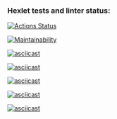 ### Hexlet tests and linter status:
[![Actions Status](https://github.com/lipanissa9helen/frontend-project-44/workflows/hexlet-check/badge.svg)](https://github.com/lipanissa9helen/frontend-project-44/actions)

[![Maintainability](https://api.codeclimate.com/v1/badges/f843ebed0df448c16f9a/maintainability)](https://codeclimate.com/github/lipanissa9helen/frontend-project-44/maintainability)

[![asciicast](https://asciinema.org/a/ZTatFB2W7MsLIDMXdFh3BrcRS.svg)](https://asciinema.org/a/ZTatFB2W7MsLIDMXdFh3BrcRS)

[![asciicast](https://asciinema.org/a/R7y26aS7j5vOCqMGD2Q3GPfvz.svg)](https://asciinema.org/a/R7y26aS7j5vOCqMGD2Q3GPfvz)

[![asciicast](https://asciinema.org/a/5iJUJ4X2wqHuVVmMCQay5sp2Q.svg)](https://asciinema.org/a/5iJUJ4X2wqHuVVmMCQay5sp2Q)

[![asciicast](https://asciinema.org/a/KO07p0EcyV5jct0IRpfK6EBtz.svg)](https://asciinema.org/a/KO07p0EcyV5jct0IRpfK6EBtz)

[![asciicast](https://asciinema.org/a/OxZzw84i5zQNQxau3hAwvlp8h.svg)](https://asciinema.org/a/OxZzw84i5zQNQxau3hAwvlp8h)
